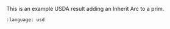 This is an example USDA result adding an Inherit Arc to a prim.
``` {literalinclude} usda.usda
:language: usd
``` 